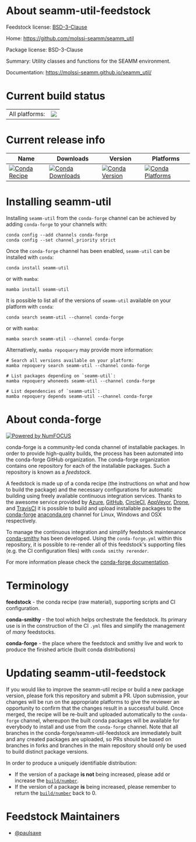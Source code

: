 About seamm-util-feedstock
==========================

Feedstock license: [BSD-3-Clause](https://github.com/conda-forge/seamm-util-feedstock/blob/main/LICENSE.txt)

Home: https://github.com/molssi-seamm/seamm_util

Package license: BSD-3-Clause

Summary: Utility classes and functions for the SEAMM environment.

Documentation: https://molssi-seamm.github.io/seamm_util/

Current build status
====================


<table><tr><td>All platforms:</td>
    <td>
      <a href="https://dev.azure.com/conda-forge/feedstock-builds/_build/latest?definitionId=12736&branchName=main">
        <img src="https://dev.azure.com/conda-forge/feedstock-builds/_apis/build/status/seamm-util-feedstock?branchName=main">
      </a>
    </td>
  </tr>
</table>

Current release info
====================

| Name | Downloads | Version | Platforms |
| --- | --- | --- | --- |
| [![Conda Recipe](https://img.shields.io/badge/recipe-seamm--util-green.svg)](https://anaconda.org/conda-forge/seamm-util) | [![Conda Downloads](https://img.shields.io/conda/dn/conda-forge/seamm-util.svg)](https://anaconda.org/conda-forge/seamm-util) | [![Conda Version](https://img.shields.io/conda/vn/conda-forge/seamm-util.svg)](https://anaconda.org/conda-forge/seamm-util) | [![Conda Platforms](https://img.shields.io/conda/pn/conda-forge/seamm-util.svg)](https://anaconda.org/conda-forge/seamm-util) |

Installing seamm-util
=====================

Installing `seamm-util` from the `conda-forge` channel can be achieved by adding `conda-forge` to your channels with:

```
conda config --add channels conda-forge
conda config --set channel_priority strict
```

Once the `conda-forge` channel has been enabled, `seamm-util` can be installed with `conda`:

```
conda install seamm-util
```

or with `mamba`:

```
mamba install seamm-util
```

It is possible to list all of the versions of `seamm-util` available on your platform with `conda`:

```
conda search seamm-util --channel conda-forge
```

or with `mamba`:

```
mamba search seamm-util --channel conda-forge
```

Alternatively, `mamba repoquery` may provide more information:

```
# Search all versions available on your platform:
mamba repoquery search seamm-util --channel conda-forge

# List packages depending on `seamm-util`:
mamba repoquery whoneeds seamm-util --channel conda-forge

# List dependencies of `seamm-util`:
mamba repoquery depends seamm-util --channel conda-forge
```


About conda-forge
=================

[![Powered by
NumFOCUS](https://img.shields.io/badge/powered%20by-NumFOCUS-orange.svg?style=flat&colorA=E1523D&colorB=007D8A)](https://numfocus.org)

conda-forge is a community-led conda channel of installable packages.
In order to provide high-quality builds, the process has been automated into the
conda-forge GitHub organization. The conda-forge organization contains one repository
for each of the installable packages. Such a repository is known as a *feedstock*.

A feedstock is made up of a conda recipe (the instructions on what and how to build
the package) and the necessary configurations for automatic building using freely
available continuous integration services. Thanks to the awesome service provided by
[Azure](https://azure.microsoft.com/en-us/services/devops/), [GitHub](https://github.com/),
[CircleCI](https://circleci.com/), [AppVeyor](https://www.appveyor.com/),
[Drone](https://cloud.drone.io/welcome), and [TravisCI](https://travis-ci.com/)
it is possible to build and upload installable packages to the
[conda-forge](https://anaconda.org/conda-forge) [anaconda.org](https://anaconda.org/)
channel for Linux, Windows and OSX respectively.

To manage the continuous integration and simplify feedstock maintenance
[conda-smithy](https://github.com/conda-forge/conda-smithy) has been developed.
Using the ``conda-forge.yml`` within this repository, it is possible to re-render all of
this feedstock's supporting files (e.g. the CI configuration files) with ``conda smithy rerender``.

For more information please check the [conda-forge documentation](https://conda-forge.org/docs/).

Terminology
===========

**feedstock** - the conda recipe (raw material), supporting scripts and CI configuration.

**conda-smithy** - the tool which helps orchestrate the feedstock.
                   Its primary use is in the construction of the CI ``.yml`` files
                   and simplify the management of *many* feedstocks.

**conda-forge** - the place where the feedstock and smithy live and work to
                  produce the finished article (built conda distributions)


Updating seamm-util-feedstock
=============================

If you would like to improve the seamm-util recipe or build a new
package version, please fork this repository and submit a PR. Upon submission,
your changes will be run on the appropriate platforms to give the reviewer an
opportunity to confirm that the changes result in a successful build. Once
merged, the recipe will be re-built and uploaded automatically to the
`conda-forge` channel, whereupon the built conda packages will be available for
everybody to install and use from the `conda-forge` channel.
Note that all branches in the conda-forge/seamm-util-feedstock are
immediately built and any created packages are uploaded, so PRs should be based
on branches in forks and branches in the main repository should only be used to
build distinct package versions.

In order to produce a uniquely identifiable distribution:
 * If the version of a package **is not** being increased, please add or increase
   the [``build/number``](https://docs.conda.io/projects/conda-build/en/latest/resources/define-metadata.html#build-number-and-string).
 * If the version of a package **is** being increased, please remember to return
   the [``build/number``](https://docs.conda.io/projects/conda-build/en/latest/resources/define-metadata.html#build-number-and-string)
   back to 0.

Feedstock Maintainers
=====================

* [@paulsaxe](https://github.com/paulsaxe/)

